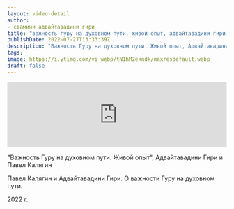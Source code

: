 ```yaml
---
layout: video-detail
author:
- свамини адвайтавадини гири
title: "важность гуру на духовном пути. живой опыт, адвайтавадини гири и павел калягин"
publishDate: 2022-07-27T13:33:39Z
description: "Важность Гуру на духовном пути. Живой опыт, Адвайтавадини Гири и Павел Калягин  Павел Калягин и Адвайтавадини Гири. О важности Гуру на духовном пути.   2022 г."
tags: 
image: https://i.ytimg.com/vi_webp/tN1hM2ekndk/maxresdefault.webp
draft: false
---
```


<iframe width="100%" src="https://www.youtube.com/embed/tN1hM2ekndk" frameborder="0" allowfullscreen=""></iframe> 

 "Важность Гуру на духовном пути. Живой опыт", Адвайтавадини Гири и Павел Калягин

 Павел Калягин и Адвайтавадини Гири. О важности Гуру на духовном пути.  

 2022 г.

  

 